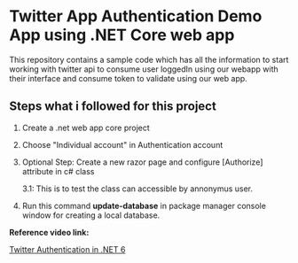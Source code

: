 # Twitter App Authentication Demo App using .NET Core web app

This repository contains a sample code which has all the information to start working with twitter api to consume user loggedIn using our webapp with their interface 
and consume token to validate using our web app.

## Steps what i followed for this project
1. Create a .net web app core project
2. Choose "Individual account" in Authentication account
3. Optional Step: Create a new razor page and configure [Authorize] attribute in c# class

   3.1: This is to test the class can accessible by annonymus user.
4. Run this command **update-database** in package manager console window for creating a local database.

**Reference video link:**

[Twitter Authentication in .NET 6](https://www.youtube.com/watch?v=Us3NuoxOGDo)

